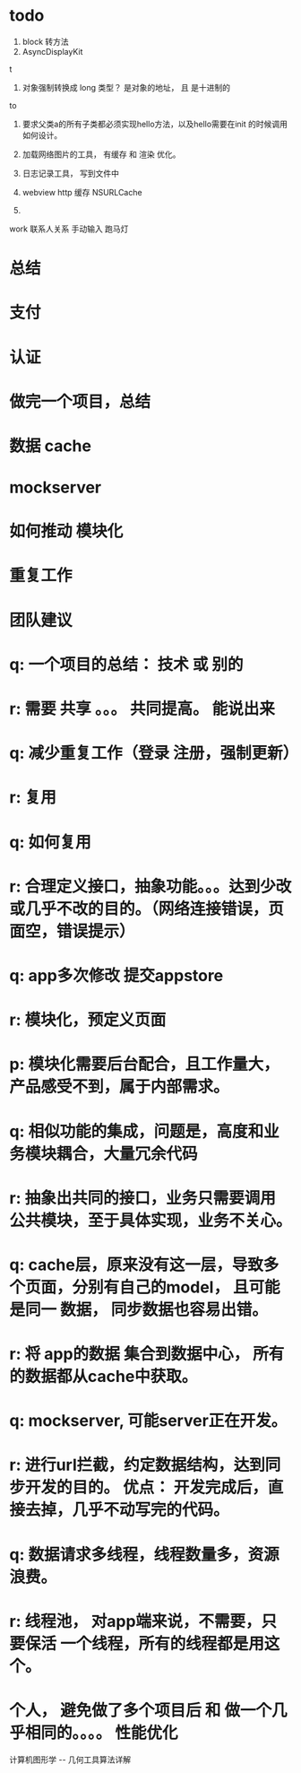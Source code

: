 # todo


1. block  转方法
2. AsyncDisplayKit




t
1.  对象强制转换成 long 类型？ 是对象的地址， 且 是十进制的


to
1. 要求父类a的所有子类都必须实现hello方法，以及hello需要在init 的时候调用 如何设计。
2. 加载网络图片的工具， 有缓存 和 渲染 优化。
3. 日志记录工具， 写到文件中


1. webview http 缓存 NSURLCache
2. 



work 
联系人关系 手动输入
跑马灯



# 总结

# 支付
# 认证

# 做完一个项目，总结

# 数据 cache

# mockserver

# 如何推动 模块化

# 重复工作

# 团队建议
# q: 一个项目的总结： 技术 或 别的
# r: 需要 共享 。。。 共同提高。 能说出来

# q: 减少重复工作（登录 注册，强制更新）
# r: 复用
# q: 如何复用
# r: 合理定义接口，抽象功能。。。达到少改或几乎不改的目的。（网络连接错误，页面空，错误提示）

# q: app多次修改 提交appstore
# r: 模块化，预定义页面
# p: 模块化需要后台配合，且工作量大，产品感受不到，属于内部需求。

# q: 相似功能的集成，问题是，高度和业务模块耦合，大量冗余代码
# r: 抽象出共同的接口，业务只需要调用 公共模块，至于具体实现，业务不关心。

# q: cache层，原来没有这一层，导致多个页面，分别有自己的model， 且可能是同一 数据， 同步数据也容易出错。
# r: 将 app的数据 集合到数据中心， 所有的数据都从cache中获取。

# q: mockserver, 可能server正在开发。
# r: 进行url拦截，约定数据结构，达到同步开发的目的。 优点： 开发完成后，直接去掉，几乎不动写完的代码。

# q: 数据请求多线程，线程数量多，资源浪费。
# r: 线程池， 对app端来说，不需要，只要保活 一个线程，所有的线程都是用这个。



# 个人， 避免做了多个项目后 和 做一个几乎相同的。。。。 性能优化




计算机图形学 -- 几何工具算法详解